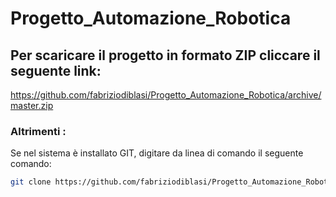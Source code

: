 # Progetto_Automazione_Robotica

## Per scaricare il progetto in formato ZIP cliccare il seguente link: 
https://github.com/fabriziodiblasi/Progetto_Automazione_Robotica/archive/master.zip

### Altrimenti : 
Se nel sistema è installato GIT, digitare da linea di comando il seguente comando: 
``` bash
git clone https://github.com/fabriziodiblasi/Progetto_Automazione_Robotica.git Progetto_Automazione
```
